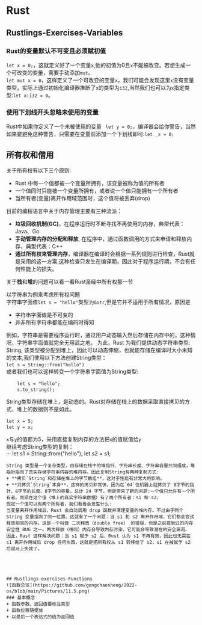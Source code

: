 # Rust
## Rustlings-Exercises-Variables
### Rust的变量**默认不可变**且必须**赋初值**  
`let x = 0;`，这就定义好了一个变量`x`,他的初值为0且`x`不能被改变。若想生成一个可改变的变量，需要手动添加`mut`。  
`let mut x = 0`，这样定义了一个可改变的变量`x`，我们可能会发现这里`x`没有变量类型，实际上通过初始化编译器推断了`x`的类型为`i32`,当然我们也可以为`x`指定类型:`let x:i32 = 0`。
### 使用下划线开头忽略未使用的变量
Rust中如果你定义了一个未被使用的变量
``` let y = 0;```，编译器会给你警告，当然如果要避免这种警告，只需要在变量前添加一个下划线即可:```let _x = 0;```  
## 所有权和借用
关于所有权有以下三个原则:  
+ Rust 中每一个值都被一个变量所拥有，该变量被称为值的所有者
+ 一个值同时只能被一个变量所拥有，或者说一个值只能拥有一个所有者
+ 当所有者(变量)离开作用域范围时，这个值将被丢弃(drop)

目前的编程语言中关于内存管理主要有三种流派：  
+    **垃圾回收机制(GC)**，在程序运行时不断寻找不再使用的内存，典型代表：Java、Go
+    **手动管理内存的分配和释放**, 在程序中，通过函数调用的方式来申请和释放内存，典型代表：C++
+    **通过所有权来管理内存**，编译器在编译时会根据一系列规则进行检查，Rust就是采用的这一方案,这种检查只发生在编译期，因此对于程序运行期，不会有任何性能上的损失。
  
关于**栈**和**堆**的问题可以看一看Rust圣经中所有权那一节  
  
以字符串为例来考虑所有权问题  
字符串字面值```let s = "hello"```类型为`&str`,但是它并不适用于所有情况，原因是
+ 字符串字面值是不可变的
+ 并非所有字符串都能在编码时得知

例如，字符串是需要程序运行时，通过用户动态输入然后存储在内存中的，这种情况，字符串字面值就完全无用武之地。 为此，Rust 为我们提供动态字符串类型: String, 该类型被分配到堆上，因此可以动态伸缩，也就能存储在编译时大小未知的文本,我们使用以下方法创建String类型：  
```let s = String::from("hello")```  
或者我们也可以这样转变一个字符串字面值为String类型:  
``` 
    let s = "hello";
    s.to_string();
```  
String类型存储在堆上，是动态的。Rust对存储在栈上的数据采取直接拷贝的方式，堆上的数据则不是如此。  
```
let x = 5;
let y = x;
```  
`x`与`y`的值都为5，采用直接复制内存的方法把`x`的值赋值给`y`  
继续考虑String类型的复制：  
···
let s1 = String::from("hello");
let s2 = s1;
```  
String 类型是一个复杂类型，由存储在栈中的堆指针、字符串长度、字符串容量共同组成，堆指针指向了真实存储字符串内容的堆内存。因此复制String有两种复制方式:  
+ **拷贝`String`和存储在堆上的字节数组**，这对于性能有非常大的影响。
+ **只拷贝`String`本身**，这样的拷贝非常快，因为在`64`位机器上就拷贝了 8字节的指针、8字节的长度、8字节的容量，总计 24 字节。但是带来了新的问题:一个值只允许有一个所有者。而现在这个值（堆上的真实字符串数据）有了两个所有者：s1 和 s2。  
假定一个值可以有两个所有者，我们看看会发生什么:  
当变量离开作用域后，Rust 会自动调用 drop 函数并清理变量的堆内存。不过由于两个 String 变量指向了同一位置。这就有了一个问题：当 s1 和 s2 离开作用域，它们都会尝试释放相同的内存。这是一个叫做 二次释放（double free） 的错误，也是之前提到过的内存安全性 BUG 之一。两次释放（相同）内存会导致内存污染，它可能会导致潜在的安全漏洞。  
因此，Rust 这样解决问题：当 s1 赋予 s2 后，Rust 认为 s1 不再有效，因此也无需在 s1 离开作用域后 drop 任何东西，这就是把所有权从 s1 转移给了 s2，s1 在被赋予 s2 后就马上失效了。


   

## Rustlings-exercises-Functions
![函数总览](https://github.com/gongchaosheng/2022-os/blob/main/Pictures/11.5.png)
### 基本概念
+ 函数参数、返回值要标注类型
+ 函数位置随便放
+ 以最后一个表达式的值为返回值

